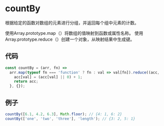 # countBy

根据给定的函数对数组的元素进行分组，并返回每个组中元素的计数。

使用Array.prototype.map（）将数组的值映射到函数或属性名称。
使用Array.prototype.reduce（）创建一个对象，从映射结果中生成键。

## 代码

```js
const countBy = (arr, fn) =>
  arr.map(typeof fn === 'function' ? fn : val => val[fn]).reduce((acc, val) => {
    acc[val] = (acc[val] || 0) + 1;
    return acc;
  }, {});
```

## 例子

```js
countBy([6.1, 4.2, 6.3], Math.floor); // {4: 1, 6: 2}
countBy(['one', 'two', 'three'], 'length'); // {3: 2, 5: 1}
```
